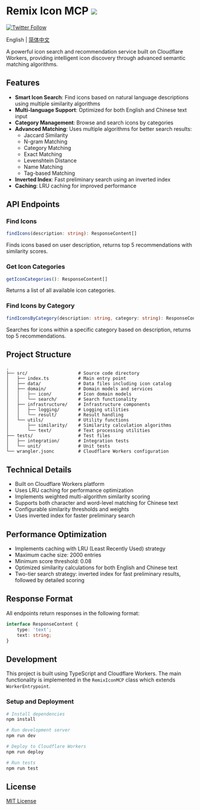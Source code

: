 # Remix Icon MCP ![](https://img.shields.io/badge/A%20FRAD%20PRODUCT-WIP-yellow)

[![Twitter Follow](https://img.shields.io/twitter/follow/FradSer?style=social)](https://twitter.com/FradSer)

English | [简体中文](README.zh-CN.md)

A powerful icon search and recommendation service built on Cloudflare Workers, providing intelligent icon discovery through advanced semantic matching algorithms.

## Features

- **Smart Icon Search**: Find icons based on natural language descriptions using multiple similarity algorithms
- **Multi-language Support**: Optimized for both English and Chinese text input
- **Category Management**: Browse and search icons by categories
- **Advanced Matching**: Uses multiple algorithms for better search results:
  - Jaccard Similarity
  - N-gram Matching
  - Category Matching
  - Exact Matching
  - Levenshtein Distance
  - Name Matching
  - Tag-based Matching
- **Inverted Index**: Fast preliminary search using an inverted index
- **Caching**: LRU caching for improved performance

## API Endpoints

### Find Icons
```typescript
findIcons(description: string): ResponseContent[]
```
Finds icons based on user description, returns top 5 recommendations with similarity scores.

### Get Icon Categories
```typescript
getIconCategories(): ResponseContent[]
```
Returns a list of all available icon categories.

### Find Icons by Category
```typescript
findIconsByCategory(description: string, category: string): ResponseContent[]
```
Searches for icons within a specific category based on description, returns top 5 recommendations.

## Project Structure

```
.
├── src/                   # Source code directory
│   ├── index.ts           # Main entry point
│   ├── data/              # Data files including icon catalog
│   ├── domain/            # Domain models and services
│   │   ├── icon/          # Icon domain models
│   │   └── search/        # Search functionality
│   ├── infrastructure/    # Infrastructure components
│   │   ├── logging/       # Logging utilities
│   │   └── result/        # Result handling
│   └── utils/             # Utility functions
│       ├── similarity/    # Similarity calculation algorithms
│       └── text/          # Text processing utilities
├── tests/                 # Test files
│   ├── integration/       # Integration tests
│   └── unit/              # Unit tests
└── wrangler.jsonc         # Cloudflare Workers configuration
```

## Technical Details

- Built on Cloudflare Workers platform
- Uses LRU caching for performance optimization
- Implements weighted multi-algorithm similarity scoring
- Supports both character and word-level matching for Chinese text
- Configurable similarity thresholds and weights
- Uses inverted index for faster preliminary search

## Performance Optimization

- Implements caching with LRU (Least Recently Used) strategy
- Maximum cache size: 2000 entries
- Minimum score threshold: 0.08
- Optimized similarity calculations for both English and Chinese text
- Two-tier search strategy: inverted index for fast preliminary results, followed by detailed scoring

## Response Format

All endpoints return responses in the following format:
```typescript
interface ResponseContent {
    type: 'text';
    text: string;
}
```

## Development

This project is built using TypeScript and Cloudflare Workers. The main functionality is implemented in the `RemixIconMCP` class which extends `WorkerEntrypoint`.

### Setup and Deployment

```bash
# Install dependencies
npm install

# Run development server
npm run dev

# Deploy to Cloudflare Workers
npm run deploy

# Run tests
npm run test
```

## License

[MIT License](LICENSE) 